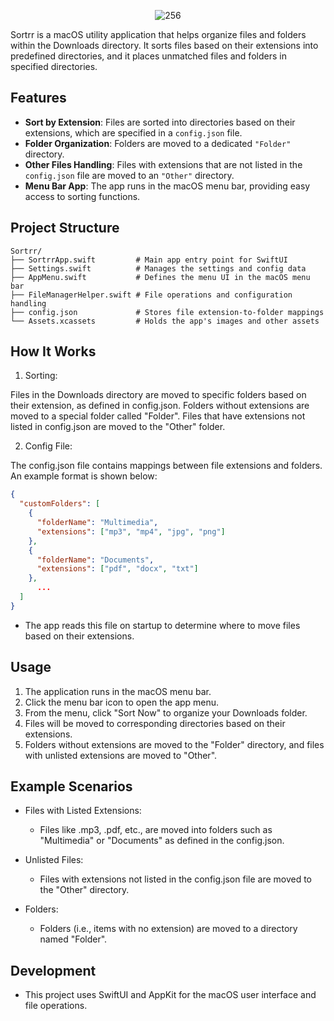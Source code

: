 <div align="center">

![256](https://github.com/user-attachments/assets/5a0240f0-193e-4f5e-be53-105ddc3d5da5)

</div>


Sortrr is a macOS utility application that helps organize files and folders within the Downloads directory. It sorts files based on their extensions into predefined directories, and it places unmatched files and folders in specified directories.

## Features

- **Sort by Extension**: Files are sorted into directories based on their extensions, which are specified in a `config.json` file.
- **Folder Organization**: Folders are moved to a dedicated `"Folder"` directory.
- **Other Files Handling**: Files with extensions that are not listed in the `config.json` file are moved to an `"Other"` directory.
- **Menu Bar App**: The app runs in the macOS menu bar, providing easy access to sorting functions.

## Project Structure

```plaintext
Sortrr/
├── SortrrApp.swift         # Main app entry point for SwiftUI
├── Settings.swift          # Manages the settings and config data
├── AppMenu.swift           # Defines the menu UI in the macOS menu bar
├── FileManagerHelper.swift # File operations and configuration handling
├── config.json             # Stores file extension-to-folder mappings
└── Assets.xcassets         # Holds the app's images and other assets
```
## How It Works
1. Sorting:

Files in the Downloads directory are moved to specific folders based on their extension, as defined in config.json.
Folders without extensions are moved to a special folder called "Folder".
Files that have extensions not listed in config.json are moved to the "Other" folder.

2. Config File:

The config.json file contains mappings between file extensions and folders. An example format is shown below:
```json
{
  "customFolders": [
    {
      "folderName": "Multimedia",
      "extensions": ["mp3", "mp4", "jpg", "png"]
    },
    {
      "folderName": "Documents",
      "extensions": ["pdf", "docx", "txt"]
    },
      ...
  ]
}
```
* The app reads this file on startup to determine where to move files based on their extensions.

## Usage

1. The application runs in the macOS menu bar.
2. Click the menu bar icon to open the app menu.
3. From the menu, click "Sort Now" to organize your Downloads folder.
4. Files will be moved to corresponding directories based on their extensions.
5. Folders without extensions are moved to the "Folder" directory, and files with unlisted extensions are moved to "Other".

## Example Scenarios
* Files with Listed Extensions:
  * Files like .mp3, .pdf, etc., are moved into folders such as "Multimedia" or "Documents" as defined in the config.json.

* Unlisted Files:
  * Files with extensions not listed in the config.json file are moved to the "Other" directory.

* Folders:
  * Folders (i.e., items with no extension) are moved to a directory named "Folder".


## Development
* This project uses SwiftUI and AppKit for the macOS user interface and file operations.




